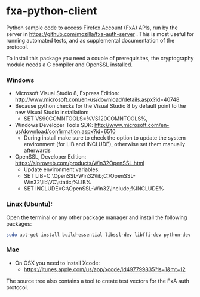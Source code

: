 fxa-python-client
=================

Python sample code to access Firefox Account (FxA) APIs, run by the server in
https://github.com/mozilla/fxa-auth-server . This is most useful for running
automated tests, and as supplemental documentation of the protocol.

To install this package you need a couple of prerequisites, the cryptography
module needs a C compiler and OpenSSL installed.

### Windows
* Microsoft Visual Studio 8, Express Edition: http://www.microsoft.com/en-us/download/details.aspx?id=40748
* Because python checks for the Visual Studio 8 by default point to the new Visual Studio installation:
  * SET VS90COMNTOOLS=%VS120COMNTOOLS%,
* Windows Developer Tools SDK: http://www.microsoft.com/en-us/download/confirmation.aspx?id=6510
  * During install make sure to check the option to update the system environment (for LIB and INCLUDE), otherwise set them manually afterwards
* OpenSSL, Developer Edition: https://slproweb.com/products/Win32OpenSSL.html
  * Update environment variables:
  * SET LIB=C:\OpenSSL-Win32\lib;C:\OpenSSL-Win32\lib\VC\static;%LIB%
  * SET INCLUDE=C:\OpenSSL-Win32\include;%INCLUDE%

### Linux (Ubuntu):
Open the terminal or any other package manager and install the following
packages:
```bash
sudo apt-get install build-essential libssl-dev libffi-dev python-dev
```

### Mac
* On OSX you need to install Xcode:
  * https://itunes.apple.com/us/app/xcode/id497799835?ls=1&mt=12

The source tree also contains a tool to create test vectors for the FxA auth
protocol.
